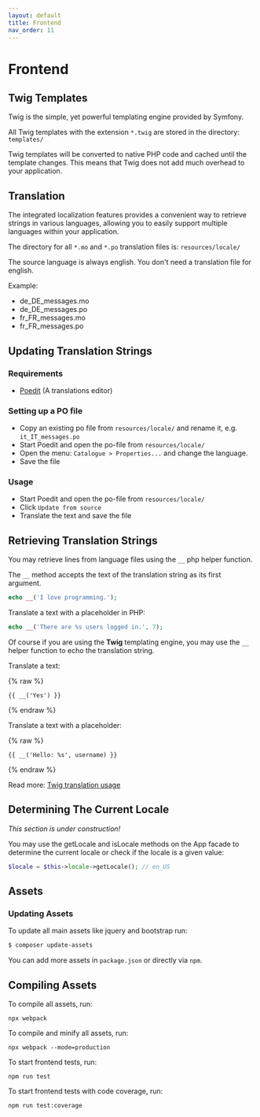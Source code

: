 ```yaml
---
layout: default
title: Frontend
nav_order: 11
---
```


# Frontend

## Twig Templates

Twig is the simple, yet powerful templating engine provided by Symfony. 

All Twig templates with the extension `*.twig` are stored in the directory: `templates/`

Twig templates will be converted to native PHP code and cached until the template changes. 
This means that Twig does not add much overhead to your application.

## Translation

The integrated localization features provides a convenient way to retrieve strings 
in various languages, allowing you to easily support multiple languages within 
your application. 

The directory for all `*.mo` and `*.po` translation files is: `resources/locale/`

The source language is always english. You don't need a translation file for english.

Example:

* de_DE_messages.mo
* de_DE_messages.po
* fr_FR_messages.mo
* fr_FR_messages.po

## Updating Translation Strings

### Requirements

* [Poedit](https://poedit.net/) (A translations editor)

### Setting up a PO file

* Copy an existing po file from `resources/locale/` and rename it, e.g. `it_IT_messages.po`
* Start Poedit and open the po-file from `resources/locale/`
* Open the menu: `Catalogue > Properties...` and change the language.
* Save the file

### Usage

* Start Poedit and open the po-file from `resources/locale/`
* Click `Update from source`
* Translate the text and save the file

## Retrieving Translation Strings

You may retrieve lines from language files using the `__` php helper function. 

The `__` method accepts the text of the translation string as its first argument. 

```php
echo __('I love programming.');
```

Translate a text with a placeholder in PHP:

```php
echo __('There are %s users logged in.', 7);
```

Of course if you are using the **Twig** templating engine, you may use 
the `__` helper function to echo the translation string.

Translate a text:

{% raw %}
```twig
{{ __('Yes') }}
```
{% endraw %}

Translate a text with a placeholder:

{% raw %}
```twig
{{ __('Hello: %s', username) }}
```
{% endraw %}

Read more: [Twig translation usage](https://github.com/odan/twig-translation#usage)

## Determining The Current Locale

*This section is under construction!*

You may use the getLocale and isLocale methods on the App facade to determine 
the current locale or check if the locale is a given value:

```php
$locale = $this->locale->getLocale(); // en_US
```

## Assets

### Updating Assets

To update all main assets like jquery and bootstrap run:

```bash
$ composer update-assets
```

You can add more assets in `package.json` or directly via `npm`.

## Compiling Assets

To compile all assets, run:

```
npx webpack
```

To compile and minify all assets, run:

```
npx webpack --mode=production
```

To start frontend tests, run:

```
npm run test
```

To start frontend tests with code coverage, run:

```
npm run test:coverage
```
